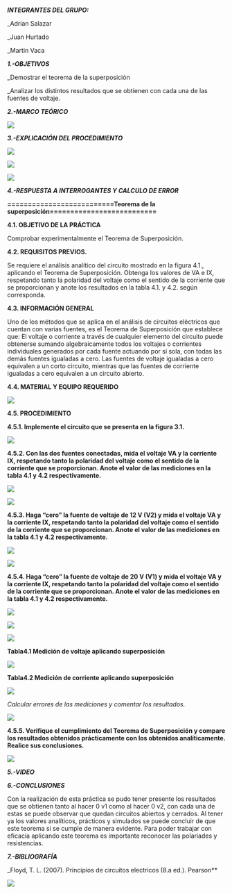 ***INTEGRANTES DEL GRUPO:***

_Adrian Salazar

_Juan Hurtado

_Martin Vaca

***1.-OBJETIVOS***

_Demostrar el teorema de la superposición 

_Analizar los distintos resultados que se obtienen con cada una de las fuentes de voltaje.

***2.-MARCO TEÓRICO***

![](https://github.com/smvaca2/Lab-4/blob/37fb70bf43e52d8522058e4cf2353aa6ac8e04a6/teoria.PNG)

***3.-EXPLICACIÓN DEL PROCEDIMIENTO***

![](https://github.com/smvaca2/Lab-4/blob/f1a33c6930057c56022c43d13ad05b727cf6326b/WhatsApp%20Image%202022-06-29%20at%207.18.51%20PM.jpeg)

![](https://github.com/smvaca2/Lab-4/blob/f1a33c6930057c56022c43d13ad05b727cf6326b/WhatsApp%20Image%202022-06-29%20at%207.19.10%20PM.jpeg)

![](https://github.com/smvaca2/Lab-4/blob/f1a33c6930057c56022c43d13ad05b727cf6326b/WhatsApp%20Image%202022-06-29%20at%207.19.25%20PM.jpeg)


***4.-RESPUESTA A INTERROGANTES Y CALCULO DE ERROR***

**==========================Teorema de la superposición==========================**

**4.1. OBJETIVO DE LA PRÁCTICA**

Comprobar experimentalmente el Teorema de Superposición.

**4.2. REQUISITOS PREVIOS.**

Se requiere el análisis analítico del circuito mostrado en la figura 4.1., aplicando el
Teorema de Superposición. Obtenga los valores de VA e IX, respetando tanto la polaridad
del voltaje como el sentido de la corriente que se proporcionan y anote los resultados en
la tabla 4.1. y 4.2. según corresponda.

**4.3. INFORMACIÓN GENERAL**

Uno de los métodos que se aplica en el análisis de circuitos eléctricos que cuentan
con varias fuentes, es el Teorema de Superposición que establece que:
El voltaje o corriente a través de cualquier elemento del circuito puede obtenerse
sumando algebraicamente todos los voltajes o corrientes individuales generados por
cada fuente actuando por sí sola, con todas las demás fuentes igualadas a cero.
Las fuentes de voltaje igualadas a cero equivalen a un corto circuito, mientras que
las fuentes de corriente igualadas a cero equivalen a un circuito abierto.

**4.4. MATERIAL Y EQUIPO REQUERIDO**

![](https://github.com/smvaca2/Lab-4/blob/b5d97faf66718199060ad6ff2e7007f1ee9ac7a0/materiales.PNG)

**4.5. PROCEDIMIENTO**

**4.5.1. Implemente el circuito que se presenta en la figura 3.1.**

![](https://github.com/smvaca2/Lab-4/blob/3d29164d646ebc2c4b97ebcf901911c44e60a5d3/circuito.PNG)

**4.5.2. Con las dos fuentes conectadas, mida el voltaje VA y la corriente IX, respetando
tanto la polaridad del voltaje como el sentido de la corriente que se proporcionan. Anote
el valor de las mediciones en la tabla 4.1 y 4.2 respectivamente.**

![](https://github.com/smvaca2/Lab-4/blob/b5d97faf66718199060ad6ff2e7007f1ee9ac7a0/WhatsApp%20Image%202022-06-29%20at%204.30.00%20PM.jpeg)

![](https://github.com/smvaca2/Lab-4/blob/cfa797be5b000bc1246ccad93aa7f8f10b13b603/WhatsApp%20Image%202022-06-29%20at%205.40.01%20PM.jpeg)

**4.5.3. Haga “cero” la fuente de voltaje de 12 V (V2) y mida el voltaje VA y la corriente
IX, respetando tanto la polaridad del voltaje como el sentido de la corriente que se
proporcionan. Anote el valor de las mediciones en la tabla 4.1 y 4.2 respectivamente.**

![](https://github.com/smvaca2/Lab-4/blob/b5d97faf66718199060ad6ff2e7007f1ee9ac7a0/WhatsApp%20Image%202022-06-29%20at%204.21.30%20PM.jpeg)

![](https://github.com/smvaca2/Lab-4/blob/cfa797be5b000bc1246ccad93aa7f8f10b13b603/WhatsApp%20Image%202022-06-29%20at%205.40.27%20PM.jpeg)

**4.5.4. Haga “cero” la fuente de voltaje de 20 V (V1) y mida el voltaje VA y la corriente
IX, respetando tanto la polaridad del voltaje como el sentido de la corriente que se
proporcionan. Anote el valor de las mediciones en la tabla 4.1 y 4.2 respectivamente.**

![](https://github.com/smvaca2/Lab-4/blob/b5d97faf66718199060ad6ff2e7007f1ee9ac7a0/WhatsApp%20Image%202022-06-29%20at%202.10.46%20PM.jpeg)

![](https://github.com/smvaca2/Lab-4/blob/b5d97faf66718199060ad6ff2e7007f1ee9ac7a0/WhatsApp%20Image%202022-06-29%20at%204.12.13%20PM.jpeg)

![](https://github.com/smvaca2/Lab-4/blob/cfa797be5b000bc1246ccad93aa7f8f10b13b603/WhatsApp%20Image%202022-06-29%20at%205.40.16%20PM.jpeg)

**Tabla4.1 Medición de voltaje aplicando superposición**

![](https://github.com/smvaca2/Lab-4/blob/f1a33c6930057c56022c43d13ad05b727cf6326b/WhatsApp%20Image%202022-06-29%20at%207.16.46%20PM.jpeg)

**Tabla4.2 Medición de corriente aplicando superposición**

![](https://github.com/smvaca2/Lab-4/blob/f1a33c6930057c56022c43d13ad05b727cf6326b/WhatsApp%20Image%202022-06-29%20at%207.16.55%20PM.jpeg)

*Calcular errores de las mediciones y comentar los resultados.*

![](https://github.com/smvaca2/Lab-4/blob/987faea980f1dfb03639c3135c2934df665246af/WhatsApp%20Image%202022-06-29%20at%207.42.11%20PM.jpeg)

**4.5.5. Verifique el cumplimiento del Teorema de Superposición y compare los
resultados obtenidos prácticamente con los obtenidos analíticamente. Realice sus
conclusiones.**

![](https://github.com/smvaca2/Lab-4/blob/f1a33c6930057c56022c43d13ad05b727cf6326b/WhatsApp%20Image%202022-06-29%20at%207.17.06%20PM.jpeg)

***5.-VIDEO***


***6.-CONCLUSIONES***

Con la realización de esta práctica se pudo tener presente los resultados que se obtienen tanto al hacer 0 v1 como al hacer 0 v2, con cada una de estas se puede observar que quedan circuitos abiertos y cerrados. Al tener ya los valores analíticos, prácticos y simulados se puede concluir de que este teorema si se cumple de manera evidente. Para poder trabajar con eficacia aplicando este teorema es importante reconocer las polariades y resistencias.

***7.-BIBLIOGRAFÍA***

_Floyd, T. L. (2007). Principios de circuitos electricos (8.a ed.). Pearson**

![](https://github.com/smvaca2/Informe-lab3/blob/d1e03fe7f0ccf77521fe14e3850e7a0f6aac7525/WhatsApp%20Image%202022-06-09%20at%207.57.24%20AM.jpeg)



